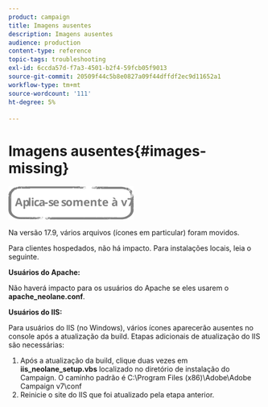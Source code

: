 ```yaml
---
product: campaign
title: Imagens ausentes
description: Imagens ausentes
audience: production
content-type: reference
topic-tags: troubleshooting
exl-id: 6ccda57d-f7a3-4501-b2f4-59fcb05f9013
source-git-commit: 20509f44c5b8e0827a09f44dffdf2ec9d11652a1
workflow-type: tm+mt
source-wordcount: '111'
ht-degree: 5%

---
```


# Imagens ausentes{#images-missing}

![](../../assets/v7-only.svg)

Na versão 17.9, vários arquivos (ícones em particular) foram movidos.

Para clientes hospedados, não há impacto. Para instalações locais, leia o seguinte.

**Usuários do Apache:**

Não haverá impacto para os usuários do Apache se eles usarem o **apache_neolane.conf**.

**Usuários do IIS:**

Para usuários do IIS (no Windows), vários ícones aparecerão ausentes no console após a atualização da build. Etapas adicionais de atualização do IIS são necessárias:

1. Após a atualização da build, clique duas vezes em **iis_neolane_setup.vbs** localizado no diretório de instalação do Campaign. O caminho padrão é C:\Program Files (x86)\Adobe\Adobe Campaign v7\conf
1. Reinicie o site do IIS que foi atualizado pela etapa anterior.
